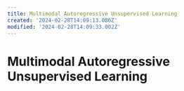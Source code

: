 ```yaml
---
title: Multimodal Autoregressive Unsupervised Learning
created: '2024-02-28T14:09:13.086Z'
modified: '2024-02-28T14:09:33.002Z'
---
```


# Multimodal Autoregressive Unsupervised Learning


